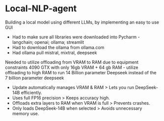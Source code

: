 # Local-NLP-agent
Building a local model using different LLMs, by implementing an easy to use GUI

- Had to make sure all libraries were downloaded into Pycharm - langchain; openai; ollama; streamlit
- Had to download the ollama from ollama.com 
- Had ollama pull mistral, mixtral, deepseek

Needed to utilize offloading from VRAM to RAM due to equipment constraints
4090 GTX with only 16gb VRAM + 64 gb RAM - utilize offloading to high RAM
to run 14 Billion parameter Deepseek instead of the 7 billion parameter deepseek
  - Update automatically manages VRAM & RAM > Lets you run DeepSeek-14B efficiently.
  - Uses full FP16 precision > Keeps accuracy high.
  - Offloads extra layers to RAM when VRAM is full > Prevents crashes.
  - Only loads DeepSeek-14B when selected > Avoids unnecessary memory use.
